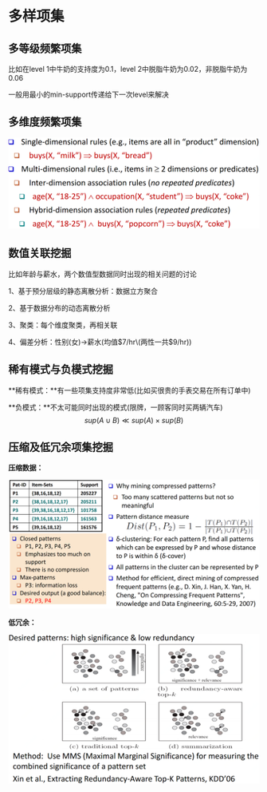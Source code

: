 # 多样项集

## **多等级频繁项集**

比如在level 1中牛奶的支持度为0.1，level 2中脱脂牛奶为0.02，非脱脂牛奶为0.06

一般用最小的min-support传递给下一次level来解决

## 多维度频繁项集

![](../../../.gitbook/assets/timline-jie-tu-20181011124027.png)

## 数值关联挖掘

比如年龄与薪水，两个数值型数据同时出现的相关问题的讨论

1、基于预分层级的静态离散分析：数据立方聚合

2、基于数据分布的动态离散分析

3、聚类：每个维度聚类，再相关联

4、偏差分析：性别\(女\)-&gt;薪水\(均值$7/hr\(两性一共$9/hr\)\)

## **稀有模式与**负模式挖掘

**稀有模式：**有一些项集支持度非常低\(比如买很贵的手表交易在所有订单中\)

**负模式：**不太可能同时出现的模式\(限牌，一顾客同时买两辆汽车\) $$sup(A\cup B) \ll sup(A)\times sup(B)$$ 

## 压缩及低冗余项集挖掘

**压缩数据：**  

![](../../../.gitbook/assets/timline-jie-tu-20181011125434.png)

**低冗余：**

![](../../../.gitbook/assets/timline-jie-tu-20181011125651.png)

## 


